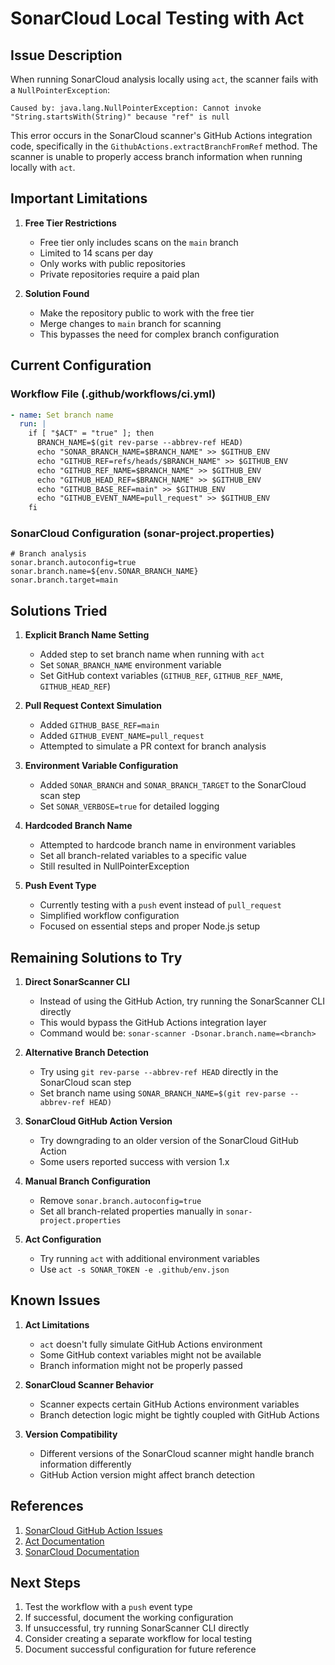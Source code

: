 # SonarCloud Local Testing with Act

## Issue Description

When running SonarCloud analysis locally using `act`, the scanner fails with a `NullPointerException`:

```
Caused by: java.lang.NullPointerException: Cannot invoke "String.startsWith(String)" because "ref" is null
```

This error occurs in the SonarCloud scanner's GitHub Actions integration code, specifically in the `GithubActions.extractBranchFromRef` method. The scanner is unable to properly access branch information when running locally with `act`.

## Important Limitations

1. **Free Tier Restrictions**
   - Free tier only includes scans on the `main` branch
   - Limited to 14 scans per day
   - Only works with public repositories
   - Private repositories require a paid plan

2. **Solution Found**
   - Make the repository public to work with the free tier
   - Merge changes to `main` branch for scanning
   - This bypasses the need for complex branch configuration

## Current Configuration

### Workflow File (.github/workflows/ci.yml)

```yaml
- name: Set branch name
  run: |
    if [ "$ACT" = "true" ]; then
      BRANCH_NAME=$(git rev-parse --abbrev-ref HEAD)
      echo "SONAR_BRANCH_NAME=$BRANCH_NAME" >> $GITHUB_ENV
      echo "GITHUB_REF=refs/heads/$BRANCH_NAME" >> $GITHUB_ENV
      echo "GITHUB_REF_NAME=$BRANCH_NAME" >> $GITHUB_ENV
      echo "GITHUB_HEAD_REF=$BRANCH_NAME" >> $GITHUB_ENV
      echo "GITHUB_BASE_REF=main" >> $GITHUB_ENV
      echo "GITHUB_EVENT_NAME=pull_request" >> $GITHUB_ENV
    fi
```

### SonarCloud Configuration (sonar-project.properties)

```properties
# Branch analysis
sonar.branch.autoconfig=true
sonar.branch.name=${env.SONAR_BRANCH_NAME}
sonar.branch.target=main
```

## Solutions Tried

1. **Explicit Branch Name Setting**

   - Added step to set branch name when running with `act`
   - Set `SONAR_BRANCH_NAME` environment variable
   - Set GitHub context variables (`GITHUB_REF`, `GITHUB_REF_NAME`, `GITHUB_HEAD_REF`)

2. **Pull Request Context Simulation**

   - Added `GITHUB_BASE_REF=main`
   - Added `GITHUB_EVENT_NAME=pull_request`
   - Attempted to simulate a PR context for branch analysis

3. **Environment Variable Configuration**

   - Added `SONAR_BRANCH` and `SONAR_BRANCH_TARGET` to the SonarCloud scan step
   - Set `SONAR_VERBOSE=true` for detailed logging

4. **Hardcoded Branch Name**

   - Attempted to hardcode branch name in environment variables
   - Set all branch-related variables to a specific value
   - Still resulted in NullPointerException

5. **Push Event Type**
   - Currently testing with a `push` event instead of `pull_request`
   - Simplified workflow configuration
   - Focused on essential steps and proper Node.js setup

## Remaining Solutions to Try

1. **Direct SonarScanner CLI**

   - Instead of using the GitHub Action, try running the SonarScanner CLI directly
   - This would bypass the GitHub Actions integration layer
   - Command would be: `sonar-scanner -Dsonar.branch.name=<branch>`

2. **Alternative Branch Detection**

   - Try using `git rev-parse --abbrev-ref HEAD` directly in the SonarCloud scan step
   - Set branch name using `SONAR_BRANCH_NAME=$(git rev-parse --abbrev-ref HEAD)`

3. **SonarCloud GitHub Action Version**

   - Try downgrading to an older version of the SonarCloud GitHub Action
   - Some users reported success with version 1.x

4. **Manual Branch Configuration**

   - Remove `sonar.branch.autoconfig=true`
   - Set all branch-related properties manually in `sonar-project.properties`

5. **Act Configuration**
   - Try running `act` with additional environment variables
   - Use `act -s SONAR_TOKEN -e .github/env.json`

## Known Issues

1. **Act Limitations**

   - `act` doesn't fully simulate GitHub Actions environment
   - Some GitHub context variables might not be available
   - Branch information might not be properly passed

2. **SonarCloud Scanner Behavior**

   - Scanner expects certain GitHub Actions environment variables
   - Branch detection logic might be tightly coupled with GitHub Actions

3. **Version Compatibility**
   - Different versions of the SonarCloud scanner might handle branch information differently
   - GitHub Action version might affect branch detection

## References

1. [SonarCloud GitHub Action Issues](https://github.com/SonarSource/sonarcloud-github-action/issues)
2. [Act Documentation](https://github.com/nektos/act)
3. [SonarCloud Documentation](https://docs.sonarcloud.io/advanced-setup/ci-based-analysis/)

## Next Steps

1. Test the workflow with a `push` event type
2. If successful, document the working configuration
3. If unsuccessful, try running SonarScanner CLI directly
4. Consider creating a separate workflow for local testing
5. Document successful configuration for future reference
